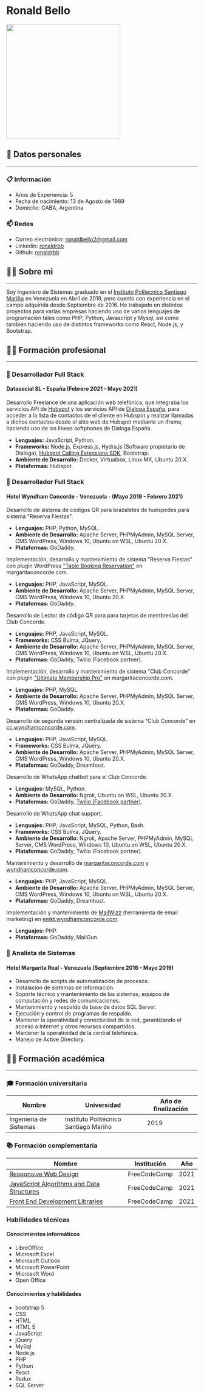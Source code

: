 # **Ronald Bello**

   <img src="https://raw.githubusercontent.com/RonaldRBB/RonaldRBB/gh-pages/cv_perfil.jpg" style="width: 300px; position: center" >

## **🤳 Datos personales**

---

### **📋 Información**

-   Años de Experiencia: 5
-   Fecha de nacimiento: 13 de Agosto de 1989
-   Domicilio: CABA, Argentina

### **📫 Redes**

-   Correo electrónico: [ronaldbello2@gmail.com](mailto:ronaldbello2@gmail.com)
-   Linkedin: [ronaldrbb](https://www.linkedin.com/in/ronaldrbb)
-   Github: [ronaldrbb](https://github.com/ronaldrbb)

## **👨‍💻 Sobre mi**

---

Soy Ingeniero de Sistemas graduado en el [Instituto Politecnico Santiago Mariño](http://www.psmporlamar.edu.ve/) en Venezuela en Abril de 2019, pero cuento con experiencia en el campo adquirida desde Septiembre de 2016. He trabajado en distintos proyectos para varias empresas haciendo uso de varios lenguajes de programación tales como PHP, Python, Javascript y Mysql, asi como también haciendo uso de distintos frameworks como React, Node.js, y Bootstrap.

## **👨‍💼 Formación profesional**

---

### **💼 Desarrollador Full Stack**

#### **Datasocial SL - España (Febrero 2021 - Mayo 2021)**

Desarrollo Freelance de una aplicación web telefónica, que integraba los servicios API de [Hubspot](https://www.hubspot.es/) y los servicios API de [Dialoga España](https://dialogagroup.com/es/), para acceder a la lista de contactos de el cliente en Hubspot y realizar llamadas a dichos contactos desde el sitio web de Hubspot mediante un iframe, haciendo uso de las lineas softphones de Dialoga España.

-   **Lenguajes:** JavaScript, Python.
-   **Frameworks:** Node.js, Express.js, Hydra.js (Software propietario de Dialoga), [Hubspot Calling Extensions SDK](https://github.com/HubSpot/calling-extensions-sdk), Bootstrap.
-   **Ambiente de Desarrollo:** Docker, Virtualbox, Linux MX, Ubuntu 20.X.
-   **Plataformas:** Hubspot.

### **💼 Desarrollador Full Stack**

#### **Hotel Wyndham Concorde - Venezuela - (Mayo 2019 - Febrero 2021)**

Desarrollo de sistema de códigos QR para brazaletes de huéspedes para sistema "Reserva Fiestas".

-   **Lenguajes:** PHP, Python, MySQL.
-   **Ambiente de Desarrollo:** Apache Server, PHPMyAdmin, MySQL Server, CMS WordPress, Windows 10, Ubuntu on WSL, Ubuntu 20.X.
-   **Plataformas:** GoDaddy.

Implementación, desarrollo y mantenimiento de sistema "Reserva Fiestas" con plugin WordPress ["Table Booking Reservation"](https://codecanyon.net/item/restaurant-reservation-table-booking-with-seat-reservation-for-woocommerce/24622793) en margaritaconcorde.com.

-   **Lenguajes:** PHP, JavaScript, MySQL.
-   **Ambiente de Desarrollo:** Apache Server, PHPMyAdmin, MySQL Server, CMS WordPress, Windows 10, Ubuntu 20.X.
-   **Plataformas:** GoDaddy.

Desarrollo de Lector de código QR para para tarjetas de membresías del Club Concorde.

-   **Lenguajes:** PHP, JavaScript, MySQL.
-   **Frameworks:** CSS Bulma, JQuery.
-   **Ambiente de Desarrollo:** Apache Server, PHPMyAdmin, MySQL Server, CMS WordPress, Windows 10, Ubuntu on WSL, Ubuntu 20.X.
-   **Plataformas:** GoDaddy, Twilio (Facebook partner).

Implementación, desarrollo y mantenimiento de sistema "Club Concorde" con plugin ["Ultimate Membership Pro"](https://codecanyon.net/item/ultimate-membership-pro-wordpress-plugin/12159253) en margaritaconcorde.com.

-   **Lenguajes:** PHP, MySQL.
-   **Ambiente de Desarrollo:** Apache Server, PHPMyAdmin, MySQL Server, CMS WordPress, Windows 10, Ubuntu 20.X.
-   **Plataformas:** GoDaddy.

Desarrollo de segunda versión centralizada de sistema “Club Concorde” en [cc.wyndhamconcorde.com](https://cc.wyndhamconcorde.com/).

-   **Lenguajes:** PHP, JavaScript, MySQL.
-   **Frameworks:** CSS Bulma, JQuery.
-   **Ambiente de Desarrollo:** Apache Server, PHPMyAdmin, MySQL Server, CMS WordPress, Windows 10, Ubuntu 20.X.
-   **Plataformas:** GoDaddy, Dreamhost.

Desarrollo de WhatsApp chatbot para el Club Concorde.

-   **Lenguajes:** MySQL, Python.
-   **Ambiente de Desarrollo:** Ngrok, Ubuntu on WSL, Ubuntu 20.X.
-   **Plataformas:** GoDaddy, [Twilio (Facebook partner)](https://www.twilio.com/).

Desarrollo de WhatsApp chat support.

-   **Lenguajes:** PHP, JavaScript, MySQL, Python, Bash.
-   **Frameworks:** CSS Bulma, JQuery.
-   **Ambiente de Desarrollo:** Ngrok, Apache Server, PHPMyAdmin, MySQL Server, CMS WordPress, Windows 10, Ubuntu on WSL, Ubuntu 20.X.
-   **Plataformas:** GoDaddy, Twilio (Facebook partner).

Mantenimiento y desarrollo de [margaritaconcorde.com](https://www.margaritaconcorde.com/) y [wyndhamconcorde.com](https://www.wyndhamconcorde.com).

-   **Lenguajes:** PHP, JavaScript, MySQL.
-   **Ambiente de Desarrollo:** Apache Server, PHPMyAdmin, MySQL Server, CMS WordPress, Windows 10, Ubuntu on WSL, Ubuntu 20.X.
-   **Plataformas:** GoDaddy, Dreamhost.

Implementación y mantenimiento de [MailWizz](https://www.mailwizz.com/) (herramienta de email marketing) en [emkt.wyndhamconcorde.com](https://emkt.wyndhamconcorde.com/).

-   **Lenguajes:** PHP.
-   **Plataformas:** GoDaddy, MailGun.

### **💼 Analista de Sistemas**

#### **Hotel Margarita Real - Venezuela (Septiembre 2016 - Mayo 2019)**

-   Desarrollo de scripts de automatización de procesos.
-   Instalación de sistemas de información.
-   Soporte técnico y mantenimiento de los sistemas, equipos de computación y redes de comunicaciones.
-   Mantenimiento y respaldo de base de datos SQL Server.
-   Ejecución y control de programas de respaldo.
-   Mantener la operatividad y conectividad de la red, garantizando el acceso a Internet y otros recursos compartidos.
-   Mantener la operatividad de la central telefónica.
-   Manejo de Active Directory.

## **👨‍🎓 Formación académica**

---

### **🎓 Formación universitaria**

| Nombre                 | Universidad                           | Año de finalización |
| ---------------------- | ------------------------------------- | ------------------- |
| Ingeniería de Sistemas | Instituto Politécnico Santiago Mariño | 2019                |

### **📚 Formación complementaria**

| Nombre                                                                                                                                              | Institución  | Año  |
| --------------------------------------------------------------------------------------------------------------------------------------------------- | ------------ | ---- |
| [Responsive Web Design](https://www.freecodecamp.org/espanol/certification/ronaldrbb/responsive-web-design)                                         | FreeCodeCamp | 2021 |
| [JavaScript Algorithms and Data Structures](https://www.freecodecamp.org/espanol/certification/ronaldrbb/javascript-algorithms-and-data-structures) | FreeCodeCamp | 2021 |
| [Front End Development Libraries](https://www.freecodecamp.org/espanol/certification/ronaldrbb/front-end-development-libraries)                     | FreeCodeCamp | 2021 |

### **Habilidades técnicas**

#### **Conocimientos informáticos**

-   LibreOffice
-   Microsoft Excel
-   Microsoft Outlook
-   Microsoft PowerPoint
-   Microsoft Word
-   Open Office

#### **Conocimientos y habilidades**

-   bootstrap 5
-   CSS
-   HTML
-   HTML 5
-   JavaScript
-   jQuery
-   MySql
-   Node.js
-   PHP
-   Python
-   React
-   Redux
-   SQL Server
